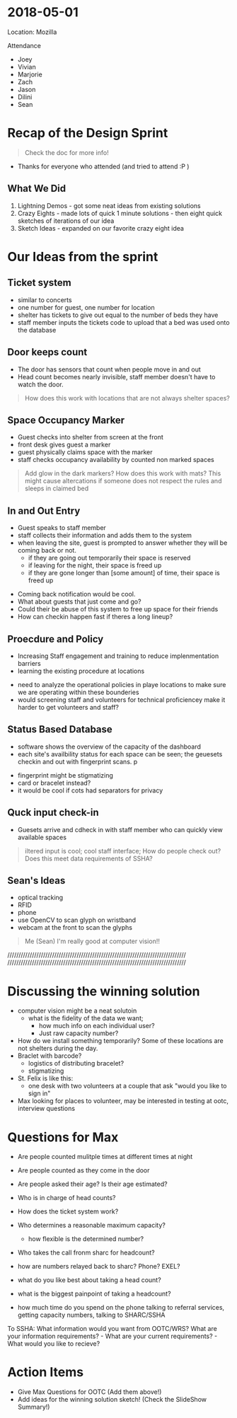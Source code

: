 # 2018-05-01
Location: Mozilla

Attendance
  - Joey
  - Vivian
  - Marjorie
  - Zach
  - Jason
  - Dilini
  - Sean

# Recap of the Design Sprint
> Check the doc for more info!

  - Thanks for everyone who attended (and tried to attend :P )
## What We Did  
  1. Lightning Demos
    - got some neat ideas from existing solutions
  2. Crazy Eights
    - made lots of quick 1 minute solutions
    - then eight quick sketches of iterations of our idea
  3. Sketch Ideas
    - expanded on our favorite crazy eight idea

# Our Ideas from the sprint

## Ticket system
  - similar to concerts
  - one number for guest, one number for location
  - shelter has tickets to give out equal to the number of beds they have
  - staff member inputs the tickets code to upload that a bed was used onto the database

## Door keeps count
  - The door has sensors that count when people move in and out
  - Head count becomes nearly invisible, staff member doesn't have to watch the door.
> How does this work with locations that are not always shelter spaces?

## Space Occupancy Marker
  - Guest checks into shelter from screen at the front
  - front desk gives guest a marker
  - guest physically claims space with the marker
  - staff checks occupancy availability by counted non marked spaces
> Add glow in the dark markers?
> How does this work with mats?
> This might cause altercations if someone does not respect the rules and sleeps in claimed bed

## In and Out Entry
  - Guest speaks to staff member
  - staff collects their information and adds them to the system
  - when leaving the site, guest is prompted to answer whether they will be coming back or not.
    - if they are going out temporarily their space is reserved
    - if leaving for the night, their space is freed up
    - if they are gone longer than [some amount] of time, their space is freed up
>
- Coming back notification would be cool.
- What about guests that just come and go?
- Could their be abuse of this system to free up space for their friends
- How can checkin happen fast if theres a long lineup?

## Proecdure and Policy
  - Increasing Staff engagement and training to reduce implenmentation barriers
  - learning the existing procedure at locations
>
- need to analyze the operational policies in playe locations to make sure we are operating within these bounderies
- would screening staff and volunteers for technical proficiencey make it harder to get volunteers and staff?

## Status Based Database
  - software shows the overview of the capacity of the dashboard
  - each site's availbility status for each space can be seen; the geuesets checkin and out with fingerprint scans. p
>
- fingerprint might be stigmatizing
- card or bracelet instead?
- it would be cool if cots had separators for privacy

## Quck input check-in
  - Guesets arrive and cdheck in with staff member who can quickly view available spaces
> iltered input is cool; cool staff interface; How do people check out? Does this meet data requirements of SSHA?

## Sean's Ideas
  - optical tracking
  - RFID
  - phone
  - use OpenCV to scan glyph on wristband
  - webcam at the front to scan the glyphs
> Me (Sean) I'm really good at computer vision!!

////////////////////////////////////////////////////////////////////////////////
////////////////////////////////////////////////////////////////////////////////

# Discussing the winning solution
  - computer vision might be a neat solutoin
    - what is the fidelity of the data we want;
      * how much info on each individual user?
      * Just raw capacity number?
  - How do we install something temporarily? Some of these locations are not shelters during the day.
  - Braclet with barcode?
    * logistics of distributing bracelet?
    * stigmatizing
  - St. Felix is like this:
    - one desk with two volunteers at a couple that ask "would you like to sign in"
- Max looking for places to volunteer, may be interested in testing at ootc, interview questions

# Questions for Max
  - Are people counted mulitple times at different times at night
  - Are people counted as they come in the door
  - Are people asked their age? Is their age estimated?
  - Who is in charge of head counts?
  - How does the ticket system work?
  - Who determines a reasonable maximum capacity?
    - how flexible is the determined number?
  - Who takes the call fronm sharc for headcount?
  - how are numbers relayed back to sharc? Phone? EXEL?

  - what do you like best about taking a head count?
  - what is the biggest painpoint of taking a headcount?

  - how much time do you spend on the phone talking to referral services, getting capacity numbers, talking to SHARC/SSHA

  To SSHA: What information would you want from OOTC/WRS? What are your information requirements?
    - What are your current requirements?
    - What would you like to recieve?


# Action Items
  - Give Max Questions for OOTC (Add them above!)
  - Add ideas for the winning solution sketch! (Check the SlideShow Summary!)
  
